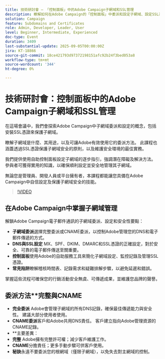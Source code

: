 ```yaml
---
title: 技術研討會 — 「控制面板」中的Adobe Campaign子網域和SSL管理
description: 瞭解如何在Adobe Campaign的「控制面板」中委派和設定子網域、設定SSL憑證及監控設定，以確保安全的電子郵件傳遞能力。
solution: Campaign
feature: Subdomains and Certificates
role: Admin, Developer, Leader, User
level: Beginner, Intermediate, Experienced
doc-type: Event
duration: 3409
last-substantial-update: 2025-09-05T00:00:00Z
jira: KT-18866
source-git-commit: 18ce421793d97372198151afc92b24f3bed053a8
workflow-type: tm+mt
source-wordcount: '344'
ht-degree: 0%

---
```



# 技術研討會：控制面板中的Adobe Campaign子網域和SSL管理

在這場會議中，我們會探索Adobe Campaign中子網域委派和設定的概念，包括安裝SSL憑證來保護子網域。

瞭解子網域是什麼、其用途，以及可讓Adobe有效使用它的委派方法。 此課程也涵蓋透過SSL憑證保護子網域安全的原則，以及維護安全環境的最佳實務。

我們提供使用自助控制面板設定子網域的逐步指引，強調潛在障礙及解決方法。 參與者可獲得實用的知識，以確保順利設定並安全地管理其子網域。

無論您是管理員、開發人員或平台擁有者，本課程都能讓您具備在Adobe Campaign中自信設定及保護子網域安全的技能。

>[!VIDEO](https://video.tv.adobe.com/v/3471391/?learn=on&enablevpops)

## 在Adobe Campaign中掌握子網域管理

解鎖Adobe Campaign電子郵件通訊的子網域委派、設定和安全性要點：

* **子網域委派**&#x200B;選擇完整委派或CNAME委派，以控制Adobe管理您的DNS和電子郵件傳遞的方式。
* **DNS與SSL設定** MX、SPF、DKIM、DMARC和SSL憑證的正確設定，對於安全、可靠的電子郵件傳送至關重要。
* **控制面板**&#x200B;使用Adobe的自助服務工具來簡化子網域設定、監控記錄及管理SSL憑證。
* **常見陷阱**&#x200B;瞭解稽核時間表、記錄需求和疑難排解步驟，以避免延遲和錯誤。

掌握這些流程可確保您的行銷活動安全無虞、可傳遞成果，並維護您品牌的聲譽。

## 委派方法**完整與CNAME

* **完全委派** Adobe會管理子網域的所有DNS記錄，確保最佳傳遞能力與安全性。 建議大部分使用者使用。
* **CNAME委派**&#x200B;客戶和Adobe共用DNS責任。 客戶建立指向Adobe管理資源的CNAME記錄。
* **主要差異：
* **完整** Adobe擁有完整許可權；減少客戶維護工作。
* **CNAME**&#x200B;分擔責任；更多手動步驟可供客戶使用。
* **秘訣**&#x200B;永遠不要委派您的根網域（僅限子網域），以免失去對主網域的控制。

